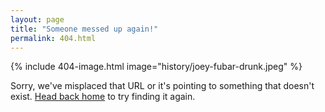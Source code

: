 ```yaml
---
layout: page
title: "Someone messed up again!"
permalink: 404.html
---
```


{% include 404-image.html image="history/joey-fubar-drunk.jpeg" %}

<p class="lead">Sorry, we've misplaced that URL or it's pointing to something that doesn't exist. <a href="{{ site.baseurl }}/">Head back home</a> to try finding it again.</p>
